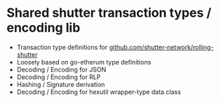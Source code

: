 # Shared shutter transaction types / encoding lib

- Transaction type definitions for [github.com/shutter-network/rolling-shutter](https://github.com/shutter-network/rolling-shutter)
- Loosely based on go-etherum type definitions
- Decoding / Encoding for JSON
- Decoding / Encoding for RLP
- Hashing / Signature derivation
- Decoding / Encoding for hexutil wrapper-type data class
